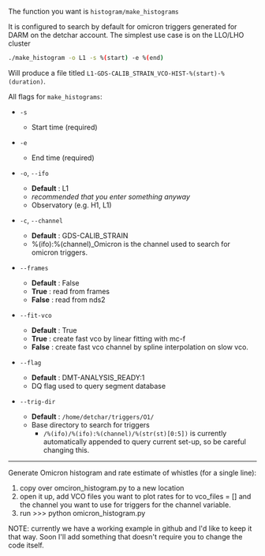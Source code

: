 The function you want is `histogram/make_histograms`

It is configured to search by default for omicron triggers generated for DARM on the detchar account. The simplest use case is on the LLO/LHO cluster

```bash
./make_histogram -o L1 -s %(start) -e %(end)
```
Will produce a file titled `L1-GDS-CALIB_STRAIN_VCO-HIST-%(start)-%(duration)`. 

All flags for `make_histograms`:

* `-s`
    * Start time (required)
* `-e`
    * End time (required)
* `-o`, `--ifo`
    * **Default** : L1
    * *recommended that you enter something anyway*
    * Observatory (e.g. H1, L1)
* `-c`, `--channel`
    * **Default** : GDS-CALIB_STRAIN
    * %(ifo):%(channel)_Omicron is the channel 
        used to search for omicron triggers.
* `--frames`
    *  **Default** : False
    * **True** : read from frames
    * **False** : read from nds2

* `--fit-vco`
    * **Default** : True
    * **True** : create fast vco by linear fitting with mc-f
    * **False** : create fast vco channel by spline 
            interpolation on slow vco.
* `--flag`
    * **Default** : DMT-ANALYSIS_READY:1
    * DQ flag used to query segment database
* `--trig-dir`
    * **Default** : `/home/detchar/triggers/O1/`
    * Base directory to search for triggers
        * `/%(ifo)/%(ifo):%(channel)/%(str(st)[0:5])` is currently automatically appended
        to query current set-up, so be careful changing this.

------------
Generate Omicron histogram and rate estimate of whistles (for a single line):

1. copy over omciron_histogram.py to a new location
2. open it up, add VCO files you want to plot rates for to vco_files = [] and the channel you want to use for triggers
for the channel variable. 
3. run >>> python omicron_histogram.py


NOTE: currently we have a working example in github and I'd like to keep it that way. Soon I'll add something that doesn't require
you to change the code itself.

